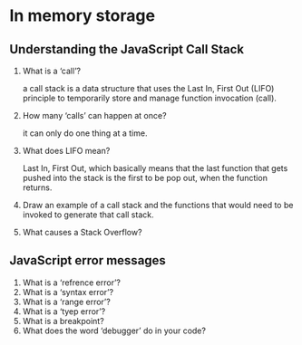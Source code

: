 # In memory storage

## Understanding the JavaScript Call Stack
1. What is a ‘call’?

    a call stack is a data structure that uses the Last In, First Out (LIFO) principle to temporarily store and manage function invocation (call).

2. How many ‘calls’ can happen at once?

    it can only do one thing at a time.

3. What does LIFO mean?

    Last In, First Out, which basically means that the last function that gets pushed into the stack is the first to be pop out, when the function returns.
    
4. Draw an example of a call stack and the functions that would need to be invoked to generate that call stack.
5. What causes a Stack Overflow?


## JavaScript error messages
1. What is a ‘refrence error’?
2. What is a ‘syntax error’?
3. What is a ‘range error’?
4. What is a ‘tyep error’?
5. What is a breakpoint?
6. What does the word ‘debugger’ do in your code?
